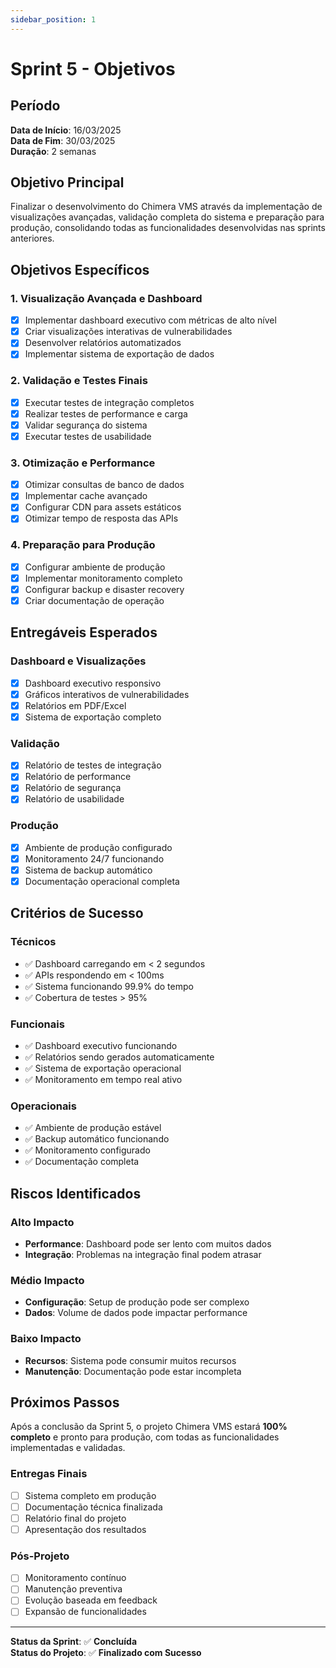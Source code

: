 ```yaml
---
sidebar_position: 1
---
```


# Sprint 5 - Objetivos

## Período
**Data de Início**: 16/03/2025  
**Data de Fim**: 30/03/2025  
**Duração**: 2 semanas

## Objetivo Principal
Finalizar o desenvolvimento do Chimera VMS através da implementação de visualizações avançadas, validação completa do sistema e preparação para produção, consolidando todas as funcionalidades desenvolvidas nas sprints anteriores.

## Objetivos Específicos

### 1. Visualização Avançada e Dashboard
- [x] Implementar dashboard executivo com métricas de alto nível
- [x] Criar visualizações interativas de vulnerabilidades
- [x] Desenvolver relatórios automatizados
- [x] Implementar sistema de exportação de dados

### 2. Validação e Testes Finais
- [x] Executar testes de integração completos
- [x] Realizar testes de performance e carga
- [x] Validar segurança do sistema
- [x] Executar testes de usabilidade

### 3. Otimização e Performance
- [x] Otimizar consultas de banco de dados
- [x] Implementar cache avançado
- [x] Configurar CDN para assets estáticos
- [x] Otimizar tempo de resposta das APIs

### 4. Preparação para Produção
- [x] Configurar ambiente de produção
- [x] Implementar monitoramento completo
- [x] Configurar backup e disaster recovery
- [x] Criar documentação de operação

## Entregáveis Esperados

### Dashboard e Visualizações
- [x] Dashboard executivo responsivo
- [x] Gráficos interativos de vulnerabilidades
- [x] Relatórios em PDF/Excel
- [x] Sistema de exportação completo

### Validação
- [x] Relatório de testes de integração
- [x] Relatório de performance
- [x] Relatório de segurança
- [x] Relatório de usabilidade

### Produção
- [x] Ambiente de produção configurado
- [x] Monitoramento 24/7 funcionando
- [x] Sistema de backup automático
- [x] Documentação operacional completa

## Critérios de Sucesso

### Técnicos
- ✅ Dashboard carregando em < 2 segundos
- ✅ APIs respondendo em < 100ms
- ✅ Sistema funcionando 99.9% do tempo
- ✅ Cobertura de testes > 95%

### Funcionais
- ✅ Dashboard executivo funcionando
- ✅ Relatórios sendo gerados automaticamente
- ✅ Sistema de exportação operacional
- ✅ Monitoramento em tempo real ativo

### Operacionais
- ✅ Ambiente de produção estável
- ✅ Backup automático funcionando
- ✅ Monitoramento configurado
- ✅ Documentação completa

## Riscos Identificados

### Alto Impacto
- **Performance**: Dashboard pode ser lento com muitos dados
- **Integração**: Problemas na integração final podem atrasar

### Médio Impacto
- **Configuração**: Setup de produção pode ser complexo
- **Dados**: Volume de dados pode impactar performance

### Baixo Impacto
- **Recursos**: Sistema pode consumir muitos recursos
- **Manutenção**: Documentação pode estar incompleta

## Próximos Passos

Após a conclusão da Sprint 5, o projeto Chimera VMS estará **100% completo** e pronto para produção, com todas as funcionalidades implementadas e validadas.

### Entregas Finais
- [ ] Sistema completo em produção
- [ ] Documentação técnica finalizada
- [ ] Relatório final do projeto
- [ ] Apresentação dos resultados

### Pós-Projeto
- [ ] Monitoramento contínuo
- [ ] Manutenção preventiva
- [ ] Evolução baseada em feedback
- [ ] Expansão de funcionalidades

---

**Status da Sprint**: ✅ **Concluída**  
**Status do Projeto**: ✅ **Finalizado com Sucesso**
